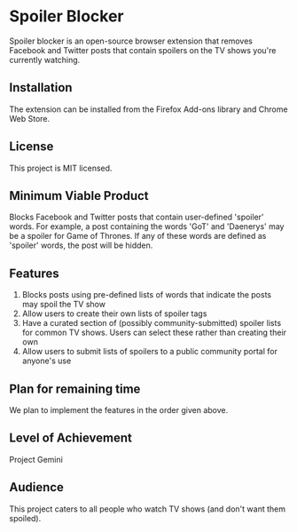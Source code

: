 # Spoiler Blocker
Spoiler blocker is an open-source browser extension that removes Facebook and Twitter posts that contain spoilers on the TV shows you're currently watching.

## Installation
The extension can be installed from the Firefox Add-ons library and Chrome Web Store.

## License
This project is MIT licensed.

## Minimum Viable Product
Blocks Facebook and Twitter posts that contain user-defined 'spoiler' words. For example, a post containing the words 'GoT' and 'Daenerys' may be a spoiler for Game of Thrones. If any of these words are defined as 'spoiler' words, the post will be hidden.

## Features
<ol>
  <li>
    Blocks posts using pre-defined lists of words that indicate the posts may spoil the TV show
  </li>
  <li>
    Allow users to create their own lists of spoiler tags
  </li>
  <li>
    Have a curated section of (possibly community-submitted) spoiler lists for common TV shows. Users can select these rather than creating their own
  </li>
  <li>
    Allow users to submit lists of spoilers to a public community portal for anyone's use
  </li>
</ol>

## Plan for remaining time
We plan to implement the features in the order given above.

## Level of Achievement
Project Gemini

## Audience
This project caters to all people who watch TV shows (and don't want them spoiled).
